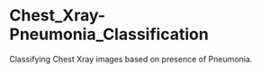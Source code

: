 # Chest_Xray-Pneumonia_Classification
Classifying Chest Xray images based on presence of Pneumonia.
